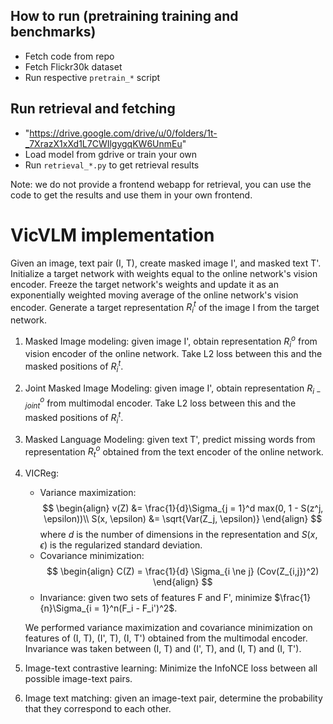 

## How to run (pretraining training and benchmarks)
- Fetch code from repo
- Fetch Flickr30k dataset
- Run respective `pretrain_*` script
  
## Run retrieval and fetching
-  "https://drive.google.com/drive/u/0/folders/1t-_7XrazX1xXd1L7CWIlgygqKW6UnmEu"
-  Load model from gdrive or train your own
-  Run `retrieval_*.py` to get retrieval results
  
Note: we do not provide a frontend webapp for retrieval, you can use the code to get the results and use them in your own frontend.

# VicVLM implementation

Given an image, text pair (I, T), create masked image I', and masked text T'. Initialize a target network with weights equal to the online network's vision encoder. Freeze the target network's weights and update it as an exponentially weighted moving average of the online network's vision encoder. Generate a target representation $R_{i}^t$ of the image I from the target network.

1. Masked Image modeling: given image I', obtain representation $R_i^o$ from vision encoder of the online network. Take L2 loss between this and the masked positions of $R_{i}^t$.
2. Joint Masked Image Modeling: given image I', obtain representation $R_{i-joint}^o$ from multimodal encoder. Take L2 loss between this and the masked positions of $R_{i}^t$.
3. Masked Language Modeling: given text T', predict missing words from representation $R_t^o$ obtained from the text encoder of the online network.
4. VICReg:
    - Variance maximization: 
    $$
    \begin{align} v(Z) &= \frac{1}{d}\Sigma_{j = 1}^d max(0, 1 - S(z^j, \epsilon))\\
    S(x, \epsilon) &= \sqrt{Var(Z_j, \epsilon)}
    \end{align}
    $$
    where $d$ is the number of dimensions in the representation and $S(x, \epsilon)$ is the regularized standard deviation.
    - Covariance minimization:
    $$
    \begin{align}
    C(Z) = \frac{1}{d} \Sigma_{i \ne j} (Cov(Z_{i,j})^2)
    \end{align}
    $$
    - Invariance: given two sets of features F and F', minimize $\frac{1}{n}\Sigma_{i = 1}^n(F_i - F_i')^2$.

    We performed variance maximization and covariance minimization on features of (I, T), (I', T), (I, T') obtained from the multimodal encoder. Invariance was taken between (I, T) and (I', T), and (I, T) and (I, T').
4. Image-text contrastive learning: Minimize the InfoNCE loss between all possible image-text pairs.
5. Image text matching: given an image-text pair, determine the probability that they correspond to each other.
